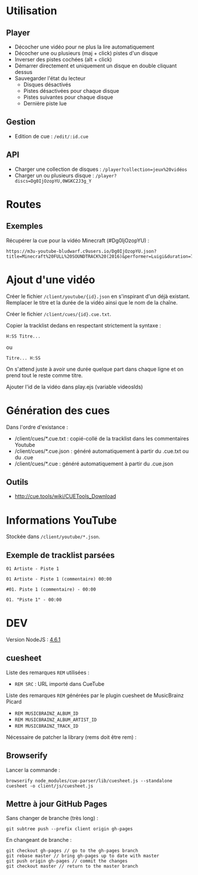 # Utilisation

## Player

  - Décocher une vidéo pour ne plus la lire automatiquement
  - Décocher une ou plusieurs (maj + click) pistes d'un disque
  - Inverser des pistes cochées (alt + click)
  - Démarrer directement et uniquement un disque en double cliquant dessus
  - Sauvegarder l'état du lecteur
    - Disques désactivés
    - Pistes désactivées pour chaque disque
    - Pistes suivantes pour chaque disque
    - Dernière piste lue

## Gestion

  - Edition de cue : `/edit/:id.cue`
  
## API

  - Charger une collection de disques : `/player?collection=jeux%20vidéos`
  - Charger un ou plusieurs disque : `/player?discs=Dg0IjOzopYU,0WGKC2J3g_Y`

# Routes

## Exemples

Récupérer la cue pour la vidéo Minecraft (#Dg0IjOzopYU) :

    https://m3u-youtube-bludwarf.c9users.io/Dg0IjOzopYU.json?title=Minecraft%20FULL%20SOUNDTRACK%20(2016)&performer=Luigi&duration=7613
    
# Ajout d'une vidéo

Créer le fichier `/client/youtube/{id}.json` en s'inspirant d'un déjà existant.
Remplacer le titre et la durée de la vidéo ainsi que le nom de la chaîne.

Créer le fichier `/client/cues/{id}.cue.txt`.

Copier la tracklist dedans en respectant strictement la syntaxe :

    H:SS Titre...

ou

    Titre... H:SS

On s'attend juste à avoir une durée quelque part dans chaque ligne et on prend tout le reste comme titre.

Ajouter l'id de la vidéo dans play.ejs (variable videosIds)

# Génération des cues

Dans l'ordre d'existance :

  - /client/cues/*.cue.txt : copié-collé de la tracklist dans les commentaires Youtube
  - /client/cues/*.cue.json : généré automatiquement à partir du .cue.txt ou du .cue
  - /client/cues/*.cue : généré automatiquement à partir du .cue.json
  
## Outils

  * <http://cue.tools/wiki/CUETools_Download>

# Informations YouTube

Stockée dans `/client/youtube/*.json`.

## Exemple de tracklist parsées

```
01 Artiste - Piste 1
```

```
01 Artiste - Piste 1 (commentaire) 00:00
```

```
#01. Piste 1 (commentaire) - 00:00
```

```
01. "Piste 1" - 00:00
```

# DEV

Version NodeJS : [4.6.1](https://nodejs.org/en/blog/release/v4.6.1/)

## cuesheet

Liste des remarques `REM` utilisées :

  * `REM SRC` : URL importé dans CueTube
  
Liste des remarques `REM` générées par le plugin cuesheet de MusicBrainz Picard
  
  * `REM MUSICBRAINZ_ALBUM_ID`
  * `REM MUSICBRAINZ_ALBUM_ARTIST_ID`
  * `REM MUSICBRAINZ_TRACK_ID`
  
Nécessaire de patcher la library (rems doit être rem) :

## Browserify

Lancer la commande :

    browserify node_modules/cue-parser/lib/cuesheet.js --standalone cuesheet -o client/js/cuesheet.js

## Mettre à jour GitHub Pages

Sans changer de branche (très long) :

    git subtree push --prefix client origin gh-pages
    
En changeant de branche :

    git checkout gh-pages // go to the gh-pages branch
    git rebase master // bring gh-pages up to date with master
    git push origin gh-pages // commit the changes
    git checkout master // return to the master branch